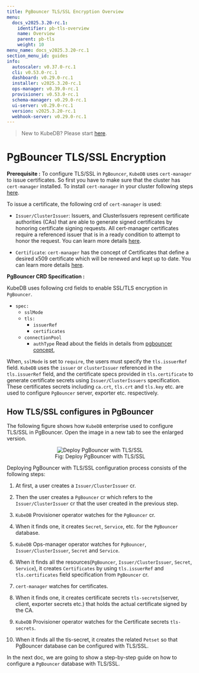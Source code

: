 ```yaml
---
title: PgBouncer TLS/SSL Encryption Overview
menu:
  docs_v2025.3.20-rc.1:
    identifier: pb-tls-overview
    name: Overview
    parent: pb-tls
    weight: 10
menu_name: docs_v2025.3.20-rc.1
section_menu_id: guides
info:
  autoscaler: v0.37.0-rc.1
  cli: v0.53.0-rc.1
  dashboard: v0.29.0-rc.1
  installer: v2025.3.20-rc.1
  ops-manager: v0.39.0-rc.1
  provisioner: v0.53.0-rc.1
  schema-manager: v0.29.0-rc.1
  ui-server: v0.29.0-rc.1
  version: v2025.3.20-rc.1
  webhook-server: v0.29.0-rc.1
---
```


> New to KubeDB? Please start [here](/docs/v2025.3.20-rc.1/README).

# PgBouncer TLS/SSL Encryption

**Prerequisite :** To configure TLS/SSL in `PgBouncer`, `KubeDB` uses `cert-manager` to issue certificates. So first you have to make sure that the cluster has `cert-manager` installed. To install `cert-manager` in your cluster following steps [here](https://cert-manager.io/docs/installation/kubernetes/).

To issue a certificate, the following crd of `cert-manager` is used:

- `Issuer/ClusterIssuer`: Issuers, and ClusterIssuers represent certificate authorities (CAs) that are able to generate signed certificates by honoring certificate signing requests. All cert-manager certificates require a referenced issuer that is in a ready condition to attempt to honor the request. You can learn more details [here](https://cert-manager.io/docs/concepts/issuer/).

- `Certificate`: `cert-manager` has the concept of Certificates that define a desired x509 certificate which will be renewed and kept up to date. You can learn more details [here](https://cert-manager.io/docs/concepts/certificate/).

**PgBouncer CRD Specification :**

KubeDB uses following crd fields to enable SSL/TLS encryption in `PgBouncer`.

- `spec:`
  - `sslMode`
  - `tls:`
    - `issuerRef`
    - `certificates`
  - `connectionPool`
    - `authType`
Read about the fields in details from [pgbouncer concept](/docs/v2025.3.20-rc.1/guides/pgbouncer/concepts/pgbouncer),

When, `sslMode` is set to `require`, the users must specify the `tls.issuerRef` field. `KubeDB` uses the `issuer` or `clusterIssuer` referenced in the `tls.issuerRef` field, and the certificate specs provided in `tls.certificate` to generate certificate secrets using `Issuer/ClusterIssuers` specification. These certificates secrets including `ca.crt`, `tls.crt` and `tls.key` etc. are used to configure `PgBouncer` server, exporter etc. respectively.

## How TLS/SSL configures in PgBouncer

The following figure shows how `KubeDB` enterprise used to configure TLS/SSL in PgBouncer. Open the image in a new tab to see the enlarged version.

<figure align="center">
<img alt="Deploy PgBouncer with TLS/SSL" src="/docs/v2025.3.20-rc.1/images/day-2-operation/pgbouncer/pb-tls.svg">
<figcaption align="center">Fig: Deploy PgBouncer with TLS/SSL</figcaption>
</figure>

Deploying PgBouncer with TLS/SSL configuration process consists of the following steps:

1. At first, a user creates a `Issuer/ClusterIssuer` cr.

2. Then the user creates a `PgBouncer` cr which refers to the `Issuer/ClusterIssuer` cr that the user created in the previous step.

3. `KubeDB` Provisioner  operator watches for the `PgBouncer` cr.

4. When it finds one, it creates `Secret`, `Service`, etc. for the `PgBouncer` database.

5. `KubeDB` Ops-manager operator watches for `PgBouncer`, `Issuer/ClusterIssuer`, `Secret` and `Service`.

6. When it finds all the resources(`PgBouncer`, `Issuer/ClusterIssuer`, `Secret`, `Service`), it creates `Certificates` by using `tls.issuerRef` and `tls.certificates` field specification from `PgBouncer` cr.

7. `cert-manager` watches for certificates.

8. When it finds one, it creates certificate secrets `tls-secrets`(server, client, exporter secrets etc.) that holds the actual certificate signed by the CA.

9. `KubeDB` Provisioner  operator watches for the Certificate secrets `tls-secrets`.

10. When it finds all the tls-secret, it creates the related `Petset` so that PgBouncer database can be configured with TLS/SSL.

In the next doc, we are going to show a step-by-step guide on how to configure a `PgBouncer` database with TLS/SSL.